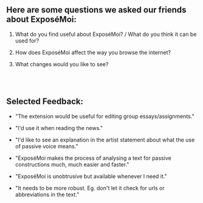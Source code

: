 ## Here are some questions we asked our friends about ExposéMoi:

1) What do you find useful about ExposéMoi? / What do you think it can be used for?

2) How does ExposéMoi affect the way you browse the internet?

3) What changes would you like to see?

<br><br>
## Selected Feedback:

- "The extension would be useful for editing group essays/assignments."

- "I'd use it when reading the news."

- "I'd like to see an explanation in the artist statement about what the use of passive voice means."

- "ExposéMoi makes the process of analysing a text for passive constructions much, much easier and faster."

- "ExposéMoi is unobtrusive but available whenever I need it."

- "It needs to be more robust. Eg. don't let it check for urls or abbreviations in the text."
